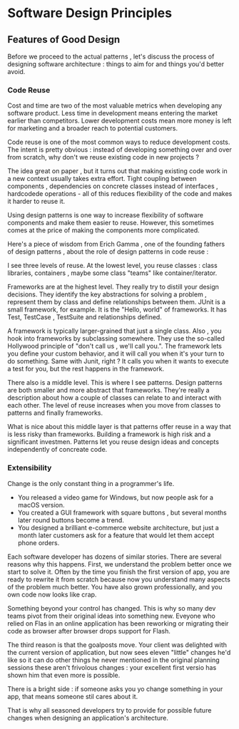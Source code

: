 # Software Design Principles

## Features of Good Design

Before we proceed to the actual patterns , let's discuss the process of designing software architecture : things to aim for and things you'd better avoid.

### Code Reuse

Cost and time are two of the most valuable metrics when developing any software product.
Less time in development means entering the market earlier than competitors.
Lower development costs mean more money is left for marketing and a broader reach to potential customers.

Code reuse is one of the most common ways to reduce development costs. The intent is pretty obvious : instead of developing something over and over from scratch, why don't we reuse existing code in new projects ?

The idea great on paper , but it turns out that making existing code work in a new context usually takes extra effort. Tight coupling between components , dependencies on concrete classes instead of interfaces , hardcodede operations - all of this reduces flexibility of the code and makes it harder to reuse it.

Using design patterns is one way to increase flexibility of software components and make them easier to reuse.
However, this sometimes comes at the price of making the components more complicated.

Here's a piece of wisdom from Erich Gamma , one of the founding fathers of design patterns , about the role of design patterns in code reuse : 

I see three levels of reuse.
At the lowest level, you reuse classes : class libraries, containers , maybe some class "teams" like container/iterator.

Frameworks are at the highest level. They really try to distill your design decisions. They identify the key abstractions for solving a problem , represent them by class and define relationships between them. JUnit is a small framework, for example. It is the "Hello, world" of frameworks. It has Test, TestCase , TestSuite and relationships defined.

A framework is typically larger-grained that just a single class. Also , you hook into frameworks by subclassing somewhere. They use the so-called Hollywood principle of "don't call us , we'll call you.". The framework lets you define your custom behavior, and it will call you when it's your turn to do something. Same with Junit, right ? It calls you when it wants to execute a test for you, but the rest happens in the framework.

There also is a middle level. This is where I see patterns. Design patterns are both smaller and more abstract that frameworks. They're really a description about how a couple of classes can relate to and interact with each other. The level of reuse increases when you move from classes to patterns and finally frameworks.

What is nice about this middle layer is that patterns offer reuse in a way that is less risky than frameworks. Building a framework is high risk and a significant investmen. Patterns let you reuse design ideas and concepts independently of concreate code.

### Extensibility

Change is the only constant thing in a programmer's life.

- You released a video game for Windows, but now people ask for a macOS version.
- You created a GUI framework with square buttons , but several months later round buttons become a trend.
- You designed a brilliant e-commerce website architecture, but just a month later customers ask for a feature that would let them accept phone orders.

Each software developer has dozens of similar stories. There are several reasons why this happens. 
First, we understand the problem better once we start to solve it. Often by the time you finish the first version of app, you are ready to rewrite it from scratch because now you understand many aspects of the problem much better. You have also grown professionally, and you own code now looks like crap.

Something beyond your control has changed. This is why so many dev teams pivot from their original ideas into something new. Eveyone who relied on Flas in an online application has been reworking or migrating their code as browser after browser drops support for Flash.

The third reason is that the goalposts move. Your client was delighted with the current version of application, but now sees eleven "little" changes he'd like so it can do other things he never mentioned in the original planning sessions these aren't frivolous changes : your excellent first versio has shown him that even more is possible.

There is a bright side : if someone asks you yo change something in your app, that means someone stil cares about it.

That is why all seasoned developers try to provide for possible future changes when designing an application's architecture.
